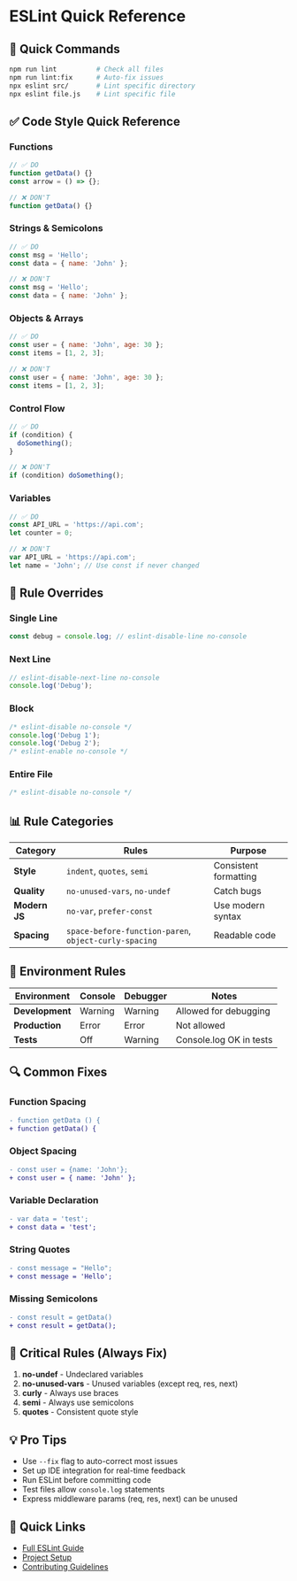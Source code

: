 # ESLint Quick Reference

## 🚀 Quick Commands

```bash
npm run lint          # Check all files
npm run lint:fix      # Auto-fix issues
npx eslint src/       # Lint specific directory
npx eslint file.js    # Lint specific file
```

## ✅ Code Style Quick Reference

### Functions

```javascript
// ✅ DO
function getData() {}
const arrow = () => {};

// ❌ DON'T
function getData() {}
```

### Strings & Semicolons

```javascript
// ✅ DO
const msg = 'Hello';
const data = { name: 'John' };

// ❌ DON'T
const msg = 'Hello';
const data = { name: 'John' };
```

### Objects & Arrays

```javascript
// ✅ DO
const user = { name: 'John', age: 30 };
const items = [1, 2, 3];

// ❌ DON'T
const user = { name: 'John', age: 30 };
const items = [1, 2, 3];
```

### Control Flow

```javascript
// ✅ DO
if (condition) {
  doSomething();
}

// ❌ DON'T
if (condition) doSomething();
```

### Variables

```javascript
// ✅ DO
const API_URL = 'https://api.com';
let counter = 0;

// ❌ DON'T
var API_URL = 'https://api.com';
let name = 'John'; // Use const if never changed
```

## 🔧 Rule Overrides

### Single Line

```javascript
const debug = console.log; // eslint-disable-line no-console
```

### Next Line

```javascript
// eslint-disable-next-line no-console
console.log('Debug');
```

### Block

```javascript
/* eslint-disable no-console */
console.log('Debug 1');
console.log('Debug 2');
/* eslint-enable no-console */
```

### Entire File

```javascript
/* eslint-disable no-console */
```

## 📊 Rule Categories

| Category      | Rules                                                 | Purpose               |
| ------------- | ----------------------------------------------------- | --------------------- |
| **Style**     | `indent`, `quotes`, `semi`                            | Consistent formatting |
| **Quality**   | `no-unused-vars`, `no-undef`                          | Catch bugs            |
| **Modern JS** | `no-var`, `prefer-const`                              | Use modern syntax     |
| **Spacing**   | `space-before-function-paren`, `object-curly-spacing` | Readable code         |

## 🎯 Environment Rules

| Environment     | Console | Debugger | Notes                   |
| --------------- | ------- | -------- | ----------------------- |
| **Development** | Warning | Warning  | Allowed for debugging   |
| **Production**  | Error   | Error    | Not allowed             |
| **Tests**       | Off     | Warning  | Console.log OK in tests |

## 🔍 Common Fixes

### Function Spacing

```diff
- function getData () {
+ function getData() {
```

### Object Spacing

```diff
- const user = {name: 'John'};
+ const user = { name: 'John' };
```

### Variable Declaration

```diff
- var data = 'test';
+ const data = 'test';
```

### String Quotes

```diff
- const message = "Hello";
+ const message = 'Hello';
```

### Missing Semicolons

```diff
- const result = getData()
+ const result = getData();
```

## 🚨 Critical Rules (Always Fix)

1. **no-undef** - Undeclared variables
2. **no-unused-vars** - Unused variables (except req, res, next)
3. **curly** - Always use braces
4. **semi** - Always use semicolons
5. **quotes** - Consistent quote style

## 💡 Pro Tips

- Use `--fix` flag to auto-correct most issues
- Set up IDE integration for real-time feedback
- Run ESLint before committing code
- Test files allow `console.log` statements
- Express middleware params (req, res, next) can be unused

## 🔗 Quick Links

- [Full ESLint Guide](./eslint-guide.md)
- [Project Setup](./setup.md)
- [Contributing Guidelines](../CONTRIBUTING.md)
